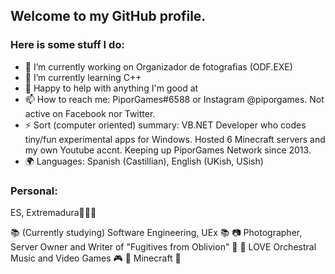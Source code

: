 ## Welcome to my GitHub profile.

### Here is some stuff I do:

- 🔭 I’m currently working on Organizador de fotografias (ODF.EXE)
- 🌱 I’m currently learning C++
- 🤗 Happy to help with anything I'm good at
- 📫 How to reach me: PiporGames#6588 or Instagram @piporgames. Not active on Facebook nor Twitter.
- ⚡ Sort (computer oriented) summary: VB.NET Developer who codes tiny/fun experimental apps for Windows. Hosted 6 Minecraft servers and my own Youtube accnt. Keeping up PiporGames Network since 2013.
- 🌍 Languages: Spanish (Castillian), English (UKish, USish)
 
### Personal:

ES, Extremadura💚🤍🖤

📚 (Currently studying) Software Engineering, UEx 📚
📷 Photographer, Server Owner and Writer of "Fugitives from Oblivion" 📖
🎵 LOVE Orchestral Music and Video Games 🎮
🛐 Minecraft 🛐

